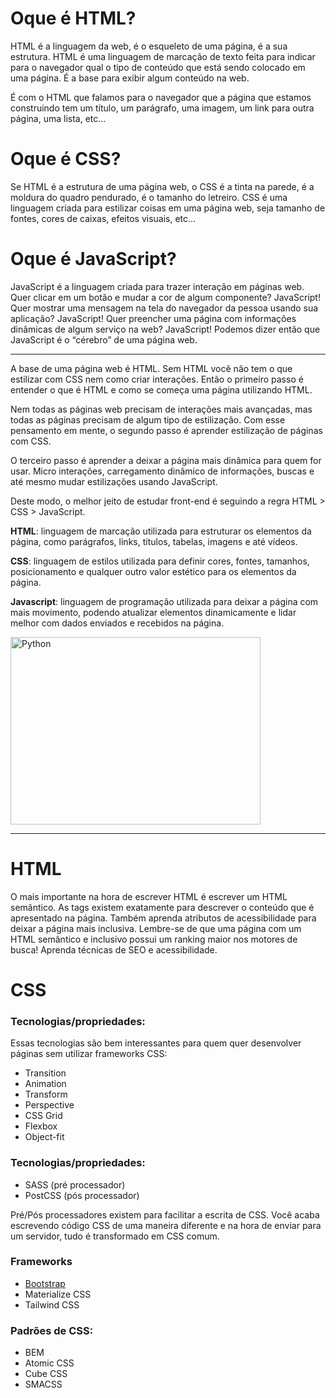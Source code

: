 # Oque é HTML?

HTML é a linguagem da web, é o esqueleto de uma página, é a sua estrutura. HTML é uma linguagem de marcação de texto feita para indicar para o navegador qual o tipo de conteúdo que está sendo colocado em uma página. É a base para exibir algum conteúdo na web.

É com o HTML que falamos para o navegador que a página que estamos construindo tem um título, um parágrafo, uma imagem, um link para outra página, uma lista, etc...

# Oque é CSS?
Se HTML é a estrutura de uma página web, o CSS é a tinta na parede, é a moldura do quadro pendurado, é o tamanho do letreiro. CSS é uma linguagem criada para estilizar coisas em uma página web, seja tamanho de fontes, cores de caixas, efeitos visuais, etc…

# Oque é JavaScript?
JavaScript é a linguagem criada para trazer interação em páginas web. Quer clicar em um botão e mudar a cor de algum componente? JavaScript! Quer mostrar uma mensagem na tela do navegador da pessoa usando sua aplicação? JavaScript! Quer preencher uma página com informações dinâmicas de algum serviço na web? JavaScript! Podemos dizer então que JavaScript é o “cérebro” de uma página web.

---

A base de uma página web é HTML. Sem HTML você não tem o que estilizar com CSS nem como criar interações. Então o primeiro passo é entender o que é HTML e como se começa uma página utilizando HTML.

Nem todas as páginas web precisam de interações mais avançadas, mas todas as páginas precisam de algum tipo de estilização. Com esse pensamento em mente, o segundo passo é aprender estilização de páginas com CSS.

O terceiro passo é aprender a deixar a página mais dinâmica para quem for usar. Micro interações, carregamento dinâmico de informações, buscas e até mesmo mudar estilizações usando JavaScript.

Deste modo, o melhor jeito de estudar front-end é seguindo a regra HTML > CSS > JavaScript.

**HTML**: linguagem de marcação utilizada para estruturar os elementos da página, como parágrafos, links, títulos, tabelas, imagens e até vídeos.

**CSS**: linguagem de estilos utilizada para definir cores, fontes, tamanhos, posicionamento e qualquer outro valor estético para os elementos da página.

**Javascript**: linguagem de programação utilizada para deixar a página com mais movimento, podendo atualizar elementos dinamicamente e lidar melhor com dados enviados e recebidos na página.

<img align="center" alt="Python" height="300" width="400" src="https://media.discordapp.net/attachments/994764336125984778/1003701916951400458/unknown.png?width=558&height=446">

---

# HTML

O mais importante na hora de escrever HTML é escrever um HTML semântico. As tags existem exatamente para descrever o conteúdo que é apresentado na página. Também aprenda atributos de acessibilidade para deixar a página mais inclusiva. Lembre-se de que uma página com um HTML semântico e inclusivo possui um ranking maior nos motores de busca! Aprenda técnicas de SEO e acessibilidade.

# CSS
### Tecnologias/propriedades:
Essas tecnologias são bem interessantes para quem quer desenvolver páginas sem utilizar frameworks CSS:
- Transition
- Animation
- Transform
- Perspective
- CSS Grid
- Flexbox
- Object-fit

### Tecnologias/propriedades:
- SASS (pré processador)
- PostCSS (pós processador)

Pré/Pós processadores existem para facilitar a escrita de CSS. Você acaba escrevendo código CSS de uma maneira diferente e na hora de enviar para um servidor, tudo é transformado em CSS comum.

### Frameworks
- [Bootstrap](https://www.alura.com.br/artigos/bootstrap)
- Materialize CSS
- Tailwind CSS

### Padrões de CSS:
- BEM
- Atomic CSS
- Cube CSS
- SMACSS